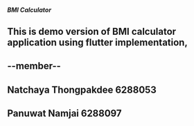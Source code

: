 ##### BMI Calculator
## This is demo version of BMI calculator application using flutter implementation,
## --member--
## Natchaya Thongpakdee 6288053
## Panuwat Namjai 6288097
